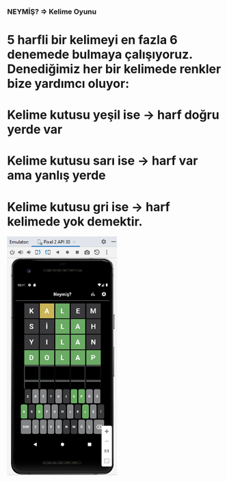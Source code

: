 ### NEYMİŞ? => Kelime Oyunu

# 5 harfli bir kelimeyi en fazla 6 denemede bulmaya çalışıyoruz. Denediğimiz her bir kelimede renkler bize yardımcı oluyor:
# Kelime kutusu yeşil ise -> harf doğru yerde var 
# Kelime kutusu sarı ise -> harf var ama yanlış yerde
# Kelime kutusu gri ise -> harf kelimede yok demektir.

![alt text](https://github.com/sedsax/Neymis/blob/master/ProjeS%C3%BCreci/EkranG%C3%B6r%C3%BCnt%C3%BCleri/wwr1.PNG)
